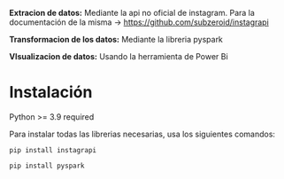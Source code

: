 
__Extracion de datos:__ Mediante la api no oficial de instagram. Para la documentación de la misma -> https://github.com/subzeroid/instagrapi

__Transformacion de los datos:__ Mediante la libreria pyspark

__VIsualizacion de datos:__ Usando la herramienta de Power Bi
 
# Instalación 

Python >= 3.9 required

Para instalar todas las librerias necesarias, usa los siguientes comandos:

``pip install instagrapi``

``pip install pyspark``


